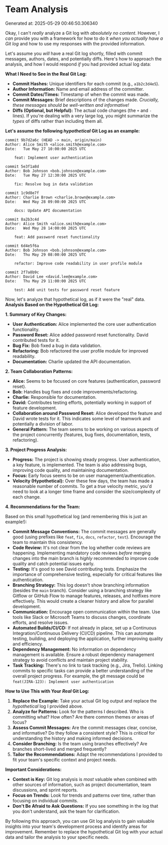 # Team Analysis
Generated at: 2025-05-29 00:46:50.306340

Okay, I can't *really* analyze a Git log with *absolutely no content*.  However, I *can* provide you with a framework for how to do it *when you actually have a Git log* and how to use my responses with the provided information.

Let's assume you *will* have a real Git log shortly, filled with commit messages, authors, dates, and potentially diffs.  Here's how to approach the analysis, and how I would respond *if* you had provided actual log data:

**What I Need to See in the Real Git Log:**

*   **Commit Hashes:**  Unique identifiers for each commit (e.g., `a1b2c3d4e5`).
*   **Author Information:** Name and email address of the committer.
*   **Commit Dates/Times:**  Timestamp of when the commit was made.
*   **Commit Messages:**  Brief descriptions of the changes made. *Crucially, these messages should be well-written and informative!*
*   **Diffs (Optional, but Helpful):** The actual code changes (the `+` and `-` lines).  If you're dealing with a very large log, you might summarize the *types* of diffs rather than including them all.

**Let's assume the following *hypothetical* Git Log as an example:**

```
commit 9b7d2a6c (HEAD -> main, origin/main)
Author: Alice Smith <alice.smith@example.com>
Date:   Tue May 27 10:00:00 2025 UTC

    feat: Implement user authentication

commit 5e3f1a8d
Author: Bob Johnson <bob.johnson@example.com>
Date:   Tue May 27 12:30:00 2025 UTC

    fix: Resolve bug in data validation

commit 1c9d8e7f
Author: Charlie Brown <charlie.brown@example.com>
Date:   Wed May 28 09:00:00 2025 UTC

    docs: Update API documentation

commit 8a2b3c4d
Author: Alice Smith <alice.smith@example.com>
Date:   Wed May 28 14:00:00 2025 UTC

    feat: Add password reset functionality

commit 6d4e5f6a
Author: Bob Johnson <bob.johnson@example.com>
Date:   Thu May 29 08:00:00 2025 UTC

    refactor: Improve code readability in user profile module

commit 2f7a8b9c
Author: David Lee <david.lee@example.com>
Date:   Thu May 29 11:00:00 2025 UTC

    test: Add unit tests for password reset feature
```

Now, let's analyze that hypothetical log, as if it were the "real" data.
**Analysis Based on the Hypothetical Git Log:**

**1. Summary of Key Changes:**

*   **User Authentication:** Alice implemented the core user authentication functionality.
*   **Password Reset:** Alice added password reset functionality.  David contributed tests for it.
*   **Bug Fix:** Bob fixed a bug in data validation.
*   **Refactoring:** Bob refactored the user profile module for improved readability.
*   **Documentation:** Charlie updated the API documentation.

**2. Team Collaboration Patterns:**

*   **Alice:** Seems to be focused on core features (authentication, password reset).
*   **Bob:**  Handles bug fixes and code improvements/refactoring.
*   **Charlie:**  Responsible for documentation.
*   **David:** Contributes testing efforts, potentially working in support of feature development.
*   **Collaboration around Password Reset:** Alice developed the feature and David wrote tests for it. This indicates some level of teamwork and potentially a division of labor.
*   **General Pattern:** The team seems to be working on various aspects of the project concurrently (features, bug fixes, documentation, tests, refactoring).

**3. Project Progress Analysis:**

*   **Progress:** The project is showing steady progress.  User authentication, a key feature, is implemented.  The team is also addressing bugs, improving code quality, and maintaining documentation.
*   **Focus:**  Early focus seems to be on user management/authentication.
*   **Velocity (Hypothetical):** Over these few days, the team has made a reasonable number of commits.  To get a *true* velocity metric, you'd need to look at a longer time frame and consider the size/complexity of each change.

**4. Recommendations for the Team:**

Based on this small hypothetical log (and remembering this is just an example!):

*   **Commit Message Conventions:** The commit messages are generally good (using prefixes like `feat`, `fix`, `docs`, `refactor`, `test`).  Encourage the team to maintain this consistency.
*   **Code Review:** It's not clear from the log whether code reviews are happening. Implementing mandatory code reviews *before* merging changes into the main branch is *highly* recommended to improve code quality and catch potential issues early.
*   **Testing:** It's good to see David contributing tests.  Emphasize the importance of comprehensive testing, especially for critical features like authentication.
*   **Branching Strategy:** This log doesn't show branching information (besides the `main` branch).  Consider using a branching strategy like Gitflow or GitHub Flow to manage features, releases, and hotfixes more effectively.  This would create a cleaner history and allow for parallel development.
*   **Communication:** Encourage open communication within the team.  Use tools like Slack or Microsoft Teams to discuss changes, coordinate efforts, and resolve issues.
*   **Automated Builds/CI/CD:**  If not already in place, set up a Continuous Integration/Continuous Delivery (CI/CD) pipeline. This can automate testing, building, and deploying the application, further improving quality and efficiency.
*   **Dependency Management:** No information on dependency management is available. Ensure a robust dependency management strategy to avoid conflicts and maintain project stability.
*   **Task Tracking:** There's no link to task tracking (e.g., Jira, Trello). Linking commits to specific tasks can provide a better understanding of the overall project progress. For example, the git message could be `feat(JIRA-123): Implement user authentication`

**How to Use This with Your *Real* Git Log:**

1.  **Replace the Example:**  Take your actual Git log output and replace the *hypothetical* log I provided above.
2.  **Analyze for Patterns:**  Look for the patterns I described.  Who is committing what?  How often?  Are there common themes or areas of focus?
3.  **Assess Commit Messages:**  Are the commit messages clear, concise, and informative?  Do they follow a consistent style?  This is *critical* for understanding the history and making informed decisions.
4.  **Consider Branching:**  Is the team using branches effectively?  Are branches short-lived and merged frequently?
5.  **Tailor the Recommendations:** Adapt the recommendations I provided to fit your team's specific context and project needs.

**Important Considerations:**

*   **Context is Key:** Git log analysis is *most* valuable when combined with other sources of information, such as project documentation, team discussions, and sprint reports.
*   **Focus on Trends:** Look for trends and patterns over time, rather than focusing on individual commits.
*   **Don't Be Afraid to Ask Questions:** If you see something in the log that you don't understand, ask the team for clarification.

By following this approach, you can use Git log analysis to gain valuable insights into your team's development process and identify areas for improvement. Remember to replace the hypothetical Git log with your actual data and tailor the analysis to your specific needs.
